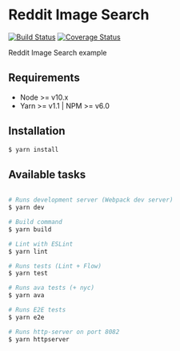 # Reddit Image Search

[![Build Status](https://travis-ci.com/king-prawns/reddit-image-search.svg?branch=master)](https://travis-ci.com/king-prawns/reddit-image-search)
[![Coverage Status](https://coveralls.io/repos/github/king-prawns/reddit-image-search/badge.svg)](https://coveralls.io/github/king-prawns/reddit-image-search)

Reddit Image Search example

## Requirements

- Node >= v10.x
- Yarn >= v1.1 | NPM >= v6.0

## Installation

```sh
$ yarn install
```

## Available tasks

```sh

# Runs development server (Webpack dev server)
$ yarn dev

# Build command
$ yarn build

# Lint with ESLint
$ yarn lint

# Runs tests (Lint + Flow)
$ yarn test

# Runs ava tests (+ nyc)
$ yarn ava

# Runs E2E tests
$ yarn e2e

# Runs http-server on port 8082
$ yarn httpserver

```

